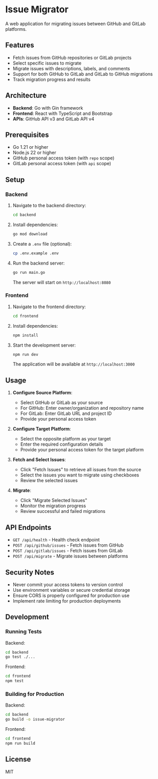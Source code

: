 # Issue Migrator

A web application for migrating issues between GitHub and GitLab platforms.

## Features

- Fetch issues from GitHub repositories or GitLab projects
- Select specific issues to migrate
- Migrate issues with descriptions, labels, and comments
- Support for both GitHub to GitLab and GitLab to GitHub migrations
- Track migration progress and results

## Architecture

- **Backend**: Go with Gin framework
- **Frontend**: React with TypeScript and Bootstrap
- **APIs**: GitHub API v3 and GitLab API v4

## Prerequisites

- Go 1.21 or higher
- Node.js 22 or higher
- GitHub personal access token (with `repo` scope)
- GitLab personal access token (with `api` scope)

## Setup

### Backend

1. Navigate to the backend directory:
   ```bash
   cd backend
   ```

2. Install dependencies:
   ```bash
   go mod download
   ```

3. Create a `.env` file (optional):
   ```bash
   cp .env.example .env
   ```

4. Run the backend server:
   ```bash
   go run main.go
   ```

   The server will start on `http://localhost:8080`

### Frontend

1. Navigate to the frontend directory:
   ```bash
   cd frontend
   ```

2. Install dependencies:
   ```bash
   npm install
   ```

3. Start the development server:
   ```bash
   npm run dev
   ```

   The application will be available at `http://localhost:3000`

## Usage

1. **Configure Source Platform**: 
   - Select GitHub or GitLab as your source
   - For GitHub: Enter owner/organization and repository name
   - For GitLab: Enter GitLab URL and project ID
   - Provide your personal access token

2. **Configure Target Platform**:
   - Select the opposite platform as your target
   - Enter the required configuration details
   - Provide your personal access token for the target platform

3. **Fetch and Select Issues**:
   - Click "Fetch Issues" to retrieve all issues from the source
   - Select the issues you want to migrate using checkboxes
   - Review the selected issues

4. **Migrate**:
   - Click "Migrate Selected Issues"
   - Monitor the migration progress
   - Review successful and failed migrations

## API Endpoints

- `GET /api/health` - Health check endpoint
- `POST /api/github/issues` - Fetch issues from GitHub
- `POST /api/gitlab/issues` - Fetch issues from GitLab
- `POST /api/migrate` - Migrate issues between platforms

## Security Notes

- Never commit your access tokens to version control
- Use environment variables or secure credential storage
- Ensure CORS is properly configured for production use
- Implement rate limiting for production deployments

## Development

### Running Tests

Backend:
```bash
cd backend
go test ./...
```

Frontend:
```bash
cd frontend
npm test
```

### Building for Production

Backend:
```bash
cd backend
go build -o issue-migrator
```

Frontend:
```bash
cd frontend
npm run build
```

## License

MIT